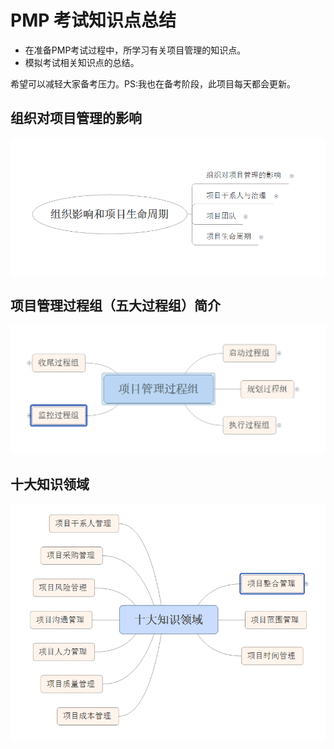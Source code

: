 # PMP 考试知识点总结

* 在准备PMP考试过程中，所学习有关项目管理的知识点。
* 模拟考试相关知识点的总结。

希望可以减轻大家备考压力。PS:我也在备考阶段，此项目每天都会更新。  

## 组织对项目管理的影响

![组织对项目管理的影响](组织对项目管理的影响.png)

## 项目管理过程组（五大过程组）简介

![项目管理过程组（五大过程组）简介](项目管理过程组（五大过程组）简介.png)

## 十大知识领域

![十大知识领域](十大知识领域.png)

